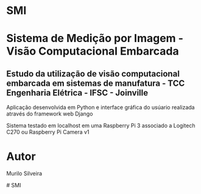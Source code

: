 # SMI
<h1>Sistema de Medição por Imagem - Visão Computacional Embarcada</h1>
<h2>Estudo da utilização de visão computacional embarcada em sistemas de manufatura - TCC Engenharia Elétrica - IFSC - Joinville</h2>
<p>Aplicação desenvolvida em Python e interface gráfica do usúario realizada através do framework web Django</p>
<p>Sistema testado em localhost em uma Raspberry Pi 3 associado a Logitech C270 ou Raspberry Pi Camera v1</p>
<h1>Autor</h1>
<p>Murilo Silveira</p># SMI
